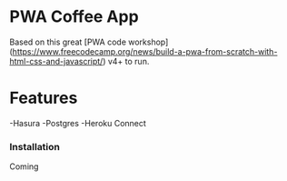 # PWA Coffee App

Based on this great [PWA code workshop] (https://www.freecodecamp.org/news/build-a-pwa-from-scratch-with-html-css-and-javascript/) v4+ to run.
# Features

  -Hasura
  -Postgres
  -Heroku Connect
  
### Installation
Coming
